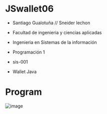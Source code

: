 # JSwallet06

- Santiago Gualotuña  //  Sneider lechon

- Facultad de ingenieria y ciencias aplicadas

- Ingenieria en Sistemas de la información

- Programación 1

- sis-001

- Wallet Java

# Program 

![image](https://github.com/SNEIDER31LM/JSwallet06/assets/169865968/73863550-23c3-42fa-b180-d45264cb8682)


